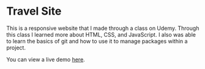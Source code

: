 # Travel Site
This is a responsive website that I made through a class on Udemy. Through this class I learned more about HTML, CSS, and JavaScript. I also was able to learn the basics of git and how to use it to manage packages within a project.

You can view a live demo [here](https://alyssavoccia.github.io/travel-site/).
